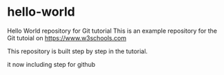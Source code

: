   # hello-world
Hello World repository for Git tutorial
This is an example repository for the Git tutoial on https://www.w3schools.com

This repository is built step by step in the tutorial.

it now including step for github
